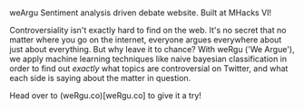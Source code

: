 #
weArgu
Sentiment analysis driven debate website. Built at MHacks VI!

Controversiality isn't exactly hard to find on the web. It's no secret that no matter where you go on the internet, everyone argues everywhere about just about everything. But why leave it to chance? With weRgu ('We Argue'), we apply machine learning techniques like naive bayesian classification in order to find out _exactly_ what topics are controversial on Twitter, and what each side is saying about the matter in question.

Head over to (weRgu.co)[weRgu.co] to give it a try!

